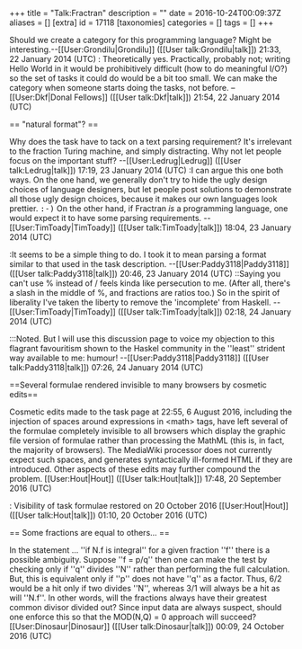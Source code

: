 +++
title = "Talk:Fractran"
description = ""
date = 2016-10-24T00:09:37Z
aliases = []
[extra]
id = 17118
[taxonomies]
categories = []
tags = []
+++

Should we create a category for this programming language?  Might be interesting.--[[User:Grondilu|Grondilu]] ([[User talk:Grondilu|talk]]) 21:33, 22 January 2014 (UTC)
: Theoretically yes. Practically, probably not; writing Hello World in it would be prohibitively difficult (how to do meaningful I/O?) so the set of tasks it could do would be a bit too small. We can make the category when someone starts doing the tasks, not before. –[[User:Dkf|Donal Fellows]] ([[User talk:Dkf|talk]]) 21:54, 22 January 2014 (UTC)

== "natural format"? ==

Why does the task have to tack on a text parsing requirement? It's irrelevant to the fraction Turing machine, and simply distracting. Why not let people focus on the important stuff? --[[User:Ledrug|Ledrug]] ([[User talk:Ledrug|talk]]) 17:19, 23 January 2014 (UTC)
:I can argue this one both ways.  On the one hand, we generally don't try to hide the ugly design choices of language designers, but let people post solutions to demonstrate all those ugly design choices, because it makes our own languages look prettier. <tt>:-)</tt>  On the other hand, if Fractran <i>is</i> a programming language, one would expect it to have some parsing requirements. --[[User:TimToady|TimToady]] ([[User talk:TimToady|talk]]) 18:04, 23 January 2014 (UTC)

:It seems to be a simple thing to do. I took it to mean parsing a format similar to that used in the task description. --[[User:Paddy3118|Paddy3118]] ([[User talk:Paddy3118|talk]]) 20:46, 23 January 2014 (UTC)
::Saying you can't use % instead of / feels kinda like persecution to me. (After all, there's a slash in the middle of %, and fractions are ratios too.)  So in the spirit of liberality I've taken the liberty to remove the 'incomplete' from Haskell.  --[[User:TimToady|TimToady]] ([[User talk:TimToady|talk]]) 02:18, 24 January 2014 (UTC)

:::Noted. But I will use this discussion page to voice my objection to this flagrant favouritism shown to the Haskel community in the ''least'' strident way available to me: humour! --[[User:Paddy3118|Paddy3118]] ([[User talk:Paddy3118|talk]]) 07:26, 24 January 2014 (UTC)


==Several formulae rendered invisible to many browsers by cosmetic edits==

Cosmetic edits made to the task page at 22:55, 6 August 2016, including the injection of spaces around expressions in &lt;math&gt; tags, have left several of the formulae completely invisible to all browsers which display the graphic file version of formulae rather than processing the MathML (this is, in fact, the majority of browsers). The MediaWiki processor does not currently expect such spaces, and generates syntactically ill-formed HTML if they are introduced. Other aspects of these edits may further compound the problem. [[User:Hout|Hout]] ([[User talk:Hout|talk]]) 17:48, 20 September 2016 (UTC)

: Visibility of task formulae restored on 20 October 2016 [[User:Hout|Hout]] ([[User talk:Hout|talk]]) 01:10, 20 October 2016 (UTC)

== Some fractions are equal to others... ==

In the statement ... ''if N.f is integral'' for a given fraction ''f'' there is a possible ambiguity. Suppose ''f = p/q'' then one can make the test by checking only if ''q'' divides ''N'' rather than performing the full calculation. But, this is equivalent only if ''p'' does not have ''q'' as a factor. Thus, 6/2 would be a hit only if two divides ''N'', whereas 3/1 will always be a hit as will ''N.f''. In other words, will the fractions always have their greatest common divisor divided out? Since input data are always suspect, should one enforce this so that the MOD(N,Q) = 0 approach will succeed? [[User:Dinosaur|Dinosaur]] ([[User talk:Dinosaur|talk]]) 00:09, 24 October 2016 (UTC)
